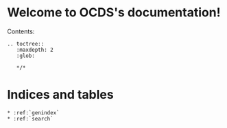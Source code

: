 Welcome to OCDS's documentation!
================================

Contents:

```eval_rst
.. toctree::
   :maxdepth: 2
   :glob:

   */*
```



Indices and tables
==================

```eval_rst
* :ref:`genindex`
* :ref:`search`
```

